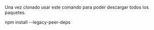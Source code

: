 Una vez clonado usar este comando para poder descargar todos los paquetes.

npm install --legacy-peer-deps


